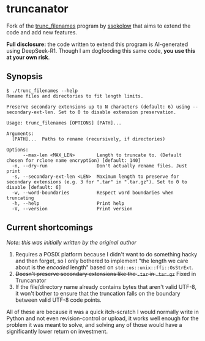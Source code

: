 # truncanator

Fork of the [trunc_filenames](https://github.com/ssokolow/trunc_filenames) program by [ssokolow](https://github.com/ssokolow) that aims to extend the code and add new features.

**Full disclosure:** the code written to extend this program is AI-generated using DeepSeek-R1. Though I am dogfooding this same code, __you use this at your own risk__.

## Synopsis
```
$ ./trunc_filenames --help
Rename files and directories to fit length limits.

Preserve secondary extensions up to N characters (default: 6) using --secondary-ext-len. Set to 0 to disable extension preservation.

Usage: trunc_filenames [OPTIONS] [PATH]...

Arguments:
  [PATH]...  Paths to rename (recursively, if directories)

Options:
      --max-len <MAX_LEN>        Length to truncate to. (Default chosen for rclone name encryption) [default: 140]
  -n, --dry-run                  Don't actually rename files. Just print
  -s, --secondary-ext-len <LEN>  Maximum length to preserve for secondary extensions (e.g. 3 for ".tar" in ".tar.gz"). Set to 0 to disable [default: 6]
  -w, --word-boundaries          Respect word boundaries when truncating
  -h, --help                     Print help
  -V, --version                  Print version
```

## Current shortcomings

*Note: this was initially written by the original author*

1. Requires a POSIX platform because I didn't want to do something hacky and
   then forget, so I only bothered to implement "the length we care about is the
   _encoded_ length" based on `std::os::unix::ffi::OsStrExt`.
2. ~~Doesn't preserve secondary extensions like the `.tar` in `.tar.gz`~~ Fixed in Truncanator
3. If the file/directory name already contains bytes that aren't valid UTF-8, it
   won't bother to ensure that the truncation falls on the boundary between
   valid UTF-8 code points.

All of these are because it was a quick itch-scratch I would normally write in
Python and not even revision-control or upload, it works well enough for the
problem it was meant to solve, and solving any of those would have a
significantly lower return on investment.
